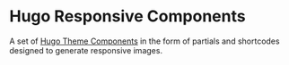 # Hugo Responsive Components

A set of [Hugo Theme Components](https://gohugo.io/themes/theme-components/) 
in the form of partials and shortcodes designed to generate responsive images.
